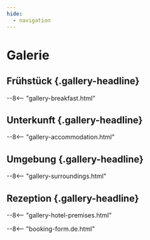 ```yaml
---
hide:
  - navigation
---
```


# **Galerie**

## Frühstück {.gallery-headline}
--8<-- "gallery-breakfast.html"

## Unterkunft {.gallery-headline}
--8<-- "gallery-accommodation.html"

## Umgebung {.gallery-headline}
--8<-- "gallery-surroundings.html"

## Rezeption {.gallery-headline}
--8<-- "gallery-hotel-premises.html"

--8<-- "booking-form.de.html"
